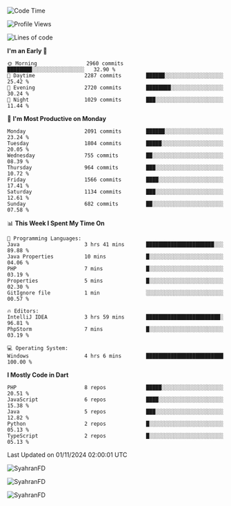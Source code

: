 <!--START_SECTION:waka-->
![Code Time](http://img.shields.io/badge/Code%20Time-478%20hrs%2047%20mins-blue)

![Profile Views](http://img.shields.io/badge/Profile%20Views-0-blue)

![Lines of code](https://img.shields.io/badge/From%20Hello%20World%20I%27ve%20Written-3.5%20million%20lines%20of%20code-blue)

**I'm an Early 🐤** 

```text
🌞 Morning                2960 commits        ████████░░░░░░░░░░░░░░░░░   32.90 % 
🌆 Daytime                2287 commits        ██████░░░░░░░░░░░░░░░░░░░   25.42 % 
🌃 Evening                2720 commits        ████████░░░░░░░░░░░░░░░░░   30.24 % 
🌙 Night                  1029 commits        ███░░░░░░░░░░░░░░░░░░░░░░   11.44 % 
```
📅 **I'm Most Productive on Monday** 

```text
Monday                   2091 commits        ██████░░░░░░░░░░░░░░░░░░░   23.24 % 
Tuesday                  1804 commits        █████░░░░░░░░░░░░░░░░░░░░   20.05 % 
Wednesday                755 commits         ██░░░░░░░░░░░░░░░░░░░░░░░   08.39 % 
Thursday                 964 commits         ███░░░░░░░░░░░░░░░░░░░░░░   10.72 % 
Friday                   1566 commits        ████░░░░░░░░░░░░░░░░░░░░░   17.41 % 
Saturday                 1134 commits        ███░░░░░░░░░░░░░░░░░░░░░░   12.61 % 
Sunday                   682 commits         ██░░░░░░░░░░░░░░░░░░░░░░░   07.58 % 
```


📊 **This Week I Spent My Time On** 

```text
💬 Programming Languages: 
Java                     3 hrs 41 mins       ██████████████████████░░░   89.88 % 
Java Properties          10 mins             █░░░░░░░░░░░░░░░░░░░░░░░░   04.06 % 
PHP                      7 mins              █░░░░░░░░░░░░░░░░░░░░░░░░   03.19 % 
Properties               5 mins              █░░░░░░░░░░░░░░░░░░░░░░░░   02.30 % 
GitIgnore file           1 min               ░░░░░░░░░░░░░░░░░░░░░░░░░   00.57 % 

🔥 Editors: 
IntelliJ IDEA            3 hrs 59 mins       ████████████████████████░   96.81 % 
PhpStorm                 7 mins              █░░░░░░░░░░░░░░░░░░░░░░░░   03.19 % 

💻 Operating System: 
Windows                  4 hrs 6 mins        █████████████████████████   100.00 % 
```

**I Mostly Code in Dart** 

```text
PHP                      8 repos             █████░░░░░░░░░░░░░░░░░░░░   20.51 % 
JavaScript               6 repos             ████░░░░░░░░░░░░░░░░░░░░░   15.38 % 
Java                     5 repos             ███░░░░░░░░░░░░░░░░░░░░░░   12.82 % 
Python                   2 repos             █░░░░░░░░░░░░░░░░░░░░░░░░   05.13 % 
TypeScript               2 repos             █░░░░░░░░░░░░░░░░░░░░░░░░   05.13 % 
```




 Last Updated on 01/11/2024 02:00:01 UTC
<!--END_SECTION:waka-->

<p align="left">
  <img src="https://github-readme-stats.vercel.app/api/top-langs?username=SyahranFD&layout=donut&hide=C%2B%2B,CMake,css&show_icons=true&locale=en&&theme=blueberry" alt="SyahranFD" />
</p>

<p align="left">
  <img src="https://github-readme-stats.vercel.app/api?username=SyahranFD&show_icons=true&locale=en&theme=blueberry" alt="SyahranFD" />
</p>

<p align="left">
  <img src="https://streak-stats.demolab.com/?user=SyahranFD&theme=blueberry" alt="SyahranFD"/>
</p>
